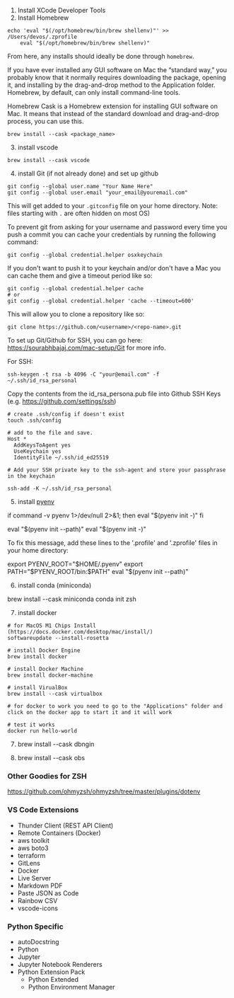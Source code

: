 
1. Install XCode Developer Tools
2. Install Homebrew
```
echo 'eval "$(/opt/homebrew/bin/brew shellenv)"' >> /Users/devos/.zprofile
    eval "$(/opt/homebrew/bin/brew shellenv)"
```

From here, any installs should ideally be done through `homebrew`.

If you have ever installed any GUI software on Mac the “standard way,” you probably know that it normally requires downloading the package, opening it, and installing by the drag-and-drop method to the Application folder. Homebrew, by default, can only install command-line tools.

Homebrew Cask is a Homebrew extension for installing GUI software on Mac. It means that instead of the standard download and drag-and-drop process, you can use this.

`brew install --cask <package_name>`

3. install vscode

```
brew install --cask vscode
```

4. install Git (if not already done) and set up github

```
git config --global user.name "Your Name Here"
git config --global user.email "your_email@youremail.com"
```
This will get added to your `.gitconfig` file on your home directory. Note: files starting with `.` are often hidden on most OS)

To prevent git from asking for your username and password every time you push a commit you can cache your credentials by running the following command:
```
git config --global credential.helper osxkeychain
```

If you don't want to push it to your keychain and/or don't have a Mac you can cache them and give a timeout period like so:

```
git config --global credential.helper cache
# or
git config --global credential.helper 'cache --timeout=600'
```

This will allow you to clone a repository like so:
```
git clone https://github.com/<username>/<repo-name>.git
```

To set up Git/Github for SSH, you can go here:
https://sourabhbajaj.com/mac-setup/Git for more info.


For SSH:
```
ssh-keygen -t rsa -b 4096 -C "your@email.com" -f ~/.ssh/id_rsa_personal

```
Copy the contents from the id_rsa_persona.pub file into Github SSH Keys (e.g. https://github.com/settings/ssh)

```
# create .ssh/config if doesn't exist
touch .ssh/config

# add to the file and save.
Host *
  AddKeysToAgent yes
  UseKeychain yes
  IdentityFile ~/.ssh/id_ed25519

# Add your SSH private key to the ssh-agent and store your passphrase in the keychain 

ssh-add -K ~/.ssh/id_rsa_personal
```


5. install [pyenv](https://gist.github.com/josemarimanio/9e0c177c90dee97808bad163587e80f8)

if command -v pyenv 1>/dev/null 2>&1; then
  eval "$(pyenv init -)"
fi

eval "$(pyenv init --path)"
eval "$(pyenv init -)"

To fix this message, add these lines to the '.profile' and '.zprofile' files
in your home directory:

export PYENV_ROOT="$HOME/.pyenv"
export PATH="$PYENV_ROOT/bin:$PATH"
eval "$(pyenv init --path)"

6. install conda (miniconda)

brew install --cask miniconda
conda init zsh

7. install docker


```
# for MacOS M1 Chips Install (https://docs.docker.com/desktop/mac/install/)
softwareupdate --install-rosetta

# install Docker Engine
brew install docker

# install Docker Machine
brew install docker-machine

# install VirualBox
brew install --cask virtualbox

# for docker to work you need to go to the "Applications" folder and click on the docker app to start it and it will work

# test it works
docker run hello-world
```


7. brew install --cask dbngin

8. brew install --cask obs


### Other Goodies for ZSH
https://github.com/ohmyzsh/ohmyzsh/tree/master/plugins/dotenv


### VS Code Extensions

- Thunder Client (REST API Client)
- Remote Containers (Docker)
- aws toolkit
- aws boto3
- terraform
- GitLens
- Docker
- Live Server
- Markdown PDF
- Paste JSON as Code
- Rainbow CSV
- vscode-icons


### Python Specific
- autoDocstring
- Python
- Jupyter
- Jupyter Notebook Renderers
- Python Extension Pack
  - Python Extended
  - Python Environment Manager